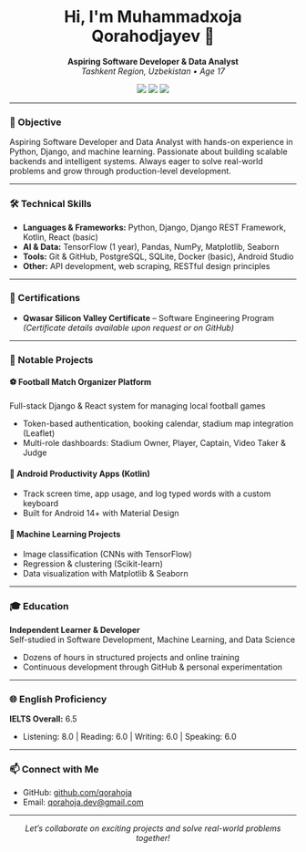 <h1 align="center">Hi, I'm Muhammadxoja Qorahodjayev 👋</h1>
<p align="center">
  <b>Aspiring Software Developer & Data Analyst</b> <br>
  <i>Tashkent Region, Uzbekistan • Age 17</i>
</p>

<p align="center">
  <a href="mailto:qorahoja.dev@gmail.com"><img src="https://img.shields.io/badge/Email-qorahoja.dev@gmail.com-blue?logo=gmail"></a>
  <a href="https://github.com/qorahoja"><img src="https://img.shields.io/github/followers/qorahoja?label=GitHub&style=social"></a>
  <img src="https://img.shields.io/badge/English-B2%20(6.5%20IELTS)-brightgreen">
</p>

---

### 🚀 Objective

Aspiring Software Developer and Data Analyst with hands-on experience in Python, Django, and machine learning. Passionate about building scalable backends and intelligent systems. Always eager to solve real-world problems and grow through production-level development.

---

### 🛠️ Technical Skills

- **Languages & Frameworks:** Python, Django, Django REST Framework, Kotlin, React (basic)
- **AI & Data:** TensorFlow (1 year), Pandas, NumPy, Matplotlib, Seaborn
- **Tools:** Git & GitHub, PostgreSQL, SQLite, Docker (basic), Android Studio
- **Other:** API development, web scraping, RESTful design principles

---

### 📜 Certifications

- <b>Qwasar Silicon Valley Certificate</b> – Software Engineering Program  
  <i>(Certificate details available upon request or on GitHub)</i>

---

### 🌟 Notable Projects

#### ⚽ Football Match Organizer Platform
Full-stack Django & React system for managing local football games  
- Token-based authentication, booking calendar, stadium map integration (Leaflet)
- Multi-role dashboards: Stadium Owner, Player, Captain, Video Taker & Judge

#### 📱 Android Productivity Apps (Kotlin)
- Track screen time, app usage, and log typed words with a custom keyboard
- Built for Android 14+ with Material Design

#### 🤖 Machine Learning Projects
- Image classification (CNNs with TensorFlow)
- Regression & clustering (Scikit-learn)
- Data visualization with Matplotlib & Seaborn

---

### 🎓 Education

**Independent Learner & Developer**  
Self-studied in Software Development, Machine Learning, and Data Science  
- Dozens of hours in structured projects and online training
- Continuous development through GitHub & personal experimentation

---

### 🌐 English Proficiency

**IELTS Overall:** 6.5  
- Listening: 8.0 | Reading: 6.0 | Writing: 6.0 | Speaking: 6.0

---

### 📫 Connect with Me

- GitHub: [github.com/qorahoja](https://github.com/qorahoja)
- Email: qorahoja.dev@gmail.com

---

<p align="center">
  <em>Let’s collaborate on exciting projects and solve real-world problems together!</em>
</p>
